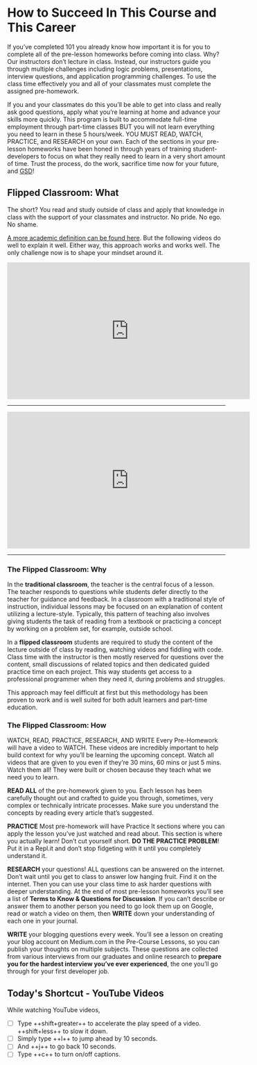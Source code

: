 # How to Succeed In This Course and This Career

If you’ve completed 101 you already know how important it is for you to complete all of the pre-lesson homeworks before coming into class. Why? Our instructors don’t lecture in class. Instead, our instructors guide you through multiple challenges including logic problems, presentations, interview questions, and application programming challenges. To use the class time effectively you and all of your classmates must complete the assigned pre-homework.

If you and your classmates do this you’ll be able to get into class and really ask good questions, apply what you’re learning at home and advance your skills more quickly. This program is built to accommodate full-time employment through part-time classes BUT you will not learn everything you need to learn in these 5 hours/week. YOU MUST READ, WATCH, PRACTICE, and RESEARCH on your own. Each of the sections in your pre-lesson homeworks have been honed in through years of training student-developers to focus on what they really need to learn in a very short amount of time. Trust the process, do the work, sacrifice time now for your future, and [GSD](https://www.urbandictionary.com/define.php?term=GSD)!

## Flipped Classroom: What

The short? You read and study outside of class and apply that knowledge in class with the support of your classmates and instructor. No pride. No ego. No shame.

[A more academic definition can be found here](https://www.advance-he.ac.uk/knowledge-hub/flipped-learning). But the following videos do well to explain it well. Either way, this approach works and works well. The only challenge now is to shape your mindset around it.

<iframe width="560" height="315" src="https://www.youtube.com/embed/BCIxikOq73Q" frameborder="0" allow="accelerometer; autoplay; clipboard-write; encrypted-media; gyroscope; picture-in-picture" allowfullscreen></iframe>

******

<iframe width="560" height="315" src="https://www.youtube.com/embed/iQWvc6qhTds" frameborder="0" allow="accelerometer; autoplay; clipboard-write; encrypted-media; gyroscope; picture-in-picture" allowfullscreen></iframe>

******

### The Flipped Classroom: Why

In the **traditional classroom**, the teacher is the central focus of a lesson. The teacher responds to questions while students defer directly to the teacher for guidance and feedback. In a classroom with a traditional style of instruction, individual lessons may be focused on an explanation of content utilizing a lecture-style. Typically, this pattern of teaching also involves giving students the task of reading from a textbook or practicing a concept by working on a problem set, for example, outside school.

In a **flipped classroom** students are required to study the content of the lecture outside of class by reading, watching videos and fiddling with code. Class time with the instructor is then mostly reserved for questions over the content, small discussions of related topics and then dedicated guided practice time on each project. This way students get access to a professional programmer when they need it, during problems and struggles.

This approach may feel difficult at first but this methodology has been proven to work and is well suited for both adult learners and part-time education.

### The Flipped Classroom: How

WATCH, READ, PRACTICE, RESEARCH, AND WRITE
Every Pre-Homework will have a video to WATCH. These videos are incredibly important to help build context for why you’ll be learning the upcoming concept. Watch all videos that are given to you even if they’re 30 mins, 60 mins or just 5 mins. Watch them all! They were built or chosen because they teach what we need you to learn.

**READ ALL** of the pre-homework given to you. Each lesson has been carefully thought out and crafted to guide you through, sometimes, very complex or technically intricate processes. Make sure you understand the concepts by reading every article that’s suggested.

**PRACTICE** Most pre-homework will have Practice It sections where you can apply the lesson you’ve just watched and read about. This section is where you actually learn! Don’t cut yourself short. **DO THE PRACTICE PROBLEM**! Put it in a Repl.it and don’t stop fidgeting with it until you completely understand it.

**RESEARCH** your questions! ALL questions can be answered on the internet. Don’t wait until you get to class to answer low hanging fruit. Find it on the internet. Then you can use your class time to ask harder questions with deeper understanding. At the end of most pre-lesson homeworks you’ll see a list of **Terms to Know & Questions for Discussion**. If you can’t describe or answer them to another person you need to go look them up on Google, read or watch a video on them, then **WRITE** down your understanding of each one in your journal.

**WRITE** your blogging questions every week. You’ll see a lesson on creating your blog account on Medium.com in the Pre-Course Lessons, so you can publish your thoughts on multiple subjects. These questions are collected from various interviews from our graduates and online research to **prepare you for the hardest interview you’ve ever experienced**, the one you’ll go through for your first developer job.

## Today's Shortcut - YouTube Videos

While watching YouTube videos,

- [ ] Type ++shift+greater++ to accelerate the play speed of a video. ++shift+less++ to slow it down.
- [ ] Simply type ++l++ to jump ahead by 10 seconds.
- [ ] And ++j++ to go back 10 seconds.
- [ ] Type ++c++ to turn on/off captions.
